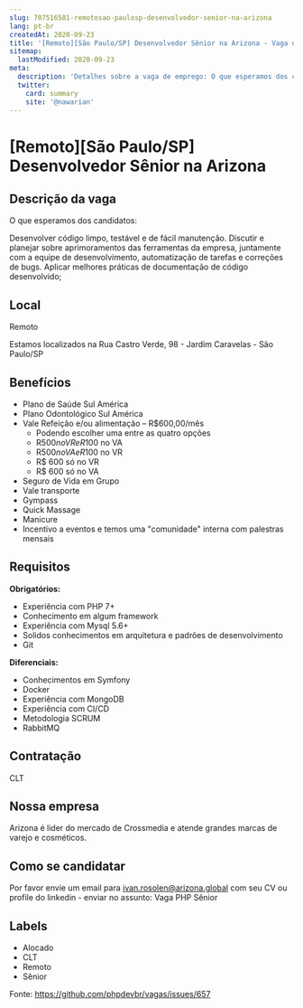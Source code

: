 ```yaml
---
slug: 707516581-remotosao-paulosp-desenvolvedor-senior-na-arizona
lang: pt-br
createdAt: 2020-09-23
title: '[Remoto][São Paulo/SP] Desenvolvedor Sênior na Arizona - Vaga de Emprego'
sitemap:
  lastModified: 2020-09-23
meta:
  description: 'Detalhes sobre a vaga de emprego: O que esperamos dos candidatos: Desenvolver código limpo, testável e de fácil manutenção. Discutir e planejar sobre aprimoramentos das ferramentas da empresa, juntamente com a equipe de desenvolvimento, automatização de tarefas e correções de bugs. Aplicar melhores práticas de documentação de código desenvolvido;'
  twitter:
    card: summary
    site: '@nawarian'
---
```


# [Remoto][São Paulo/SP] Desenvolvedor Sênior na Arizona

## Descrição da vaga

O que esperamos dos candidatos:

Desenvolver código limpo, testável e de fácil manutenção.
Discutir e planejar sobre aprimoramentos das ferramentas da empresa, juntamente com a equipe de desenvolvimento, automatização de tarefas e correções de bugs.
Aplicar melhores práticas de documentação de código desenvolvido;

## Local

Remoto

Estamos localizados na Rua Castro Verde, 98 - Jardim Caravelas - São Paulo/SP

## Benefícios

- Plano de Saúde Sul América
- Plano Odontológico Sul América
- Vale Refeição e/ou alimentação – R$600,00/mês
  - Podendo escolher uma entre as quatro opções
  - R$500 no VR e R$100 no VA
  - R$500 no VA e R$100 no VR
  - R$ 600 só no VR
  - R$ 600 só no VA
- Seguro de Vida em Grupo
- Vale transporte
- Gympass
- Quick Massage
- Manicure
- Incentivo a eventos e temos uma "comunidade" interna com palestras mensais

## Requisitos

**Obrigatórios:**
- Experiência com PHP 7+
- Conhecimento em algum framework
- Experiência com Mysql 5.6+
- Solidos conhecimentos em arquitetura e padrões de desenvolvimento
- Git

**Diferenciais:**
- Conhecimentos em Symfony
- Docker
- Experiência com MongoDB
- Experiência com CI/CD
- Metodologia SCRUM
- RabbitMQ

## Contratação

CLT

## Nossa empresa

Arizona é lider do mercado de Crossmedia e atende grandes marcas de varejo e cosméticos.

## Como se candidatar

Por favor envie um email para ivan.rosolen@arizona.global com seu CV ou profile do linkedin - enviar no assunto: Vaga PHP Sênior

## Labels

- Alocado
- CLT
- Remoto
- Sênior


Fonte: https://github.com/phpdevbr/vagas/issues/657
